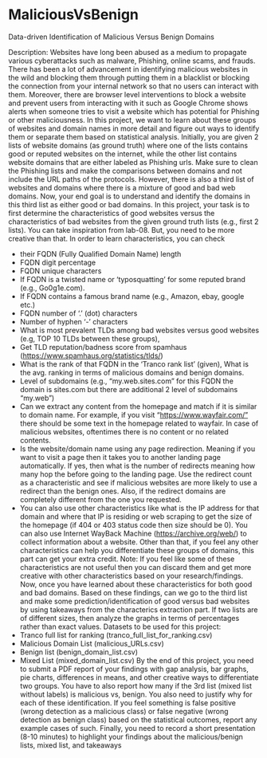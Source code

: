 # MaliciousVsBenign
Data-driven Identification of Malicious Versus Benign Domains

Description:
Websites have long been abused as a medium to propagate various cyberattacks such
as malware, Phishing, online scams, and frauds. There has been a lot of advancement
in identifying malicious websites in the wild and blocking them through putting them in a
blacklist or blocking the connection from your internal network so that no users can
interact with them. Moreover, there are browser level interventions to block a website
and prevent users from interacting with it such as Google Chrome shows alerts when
someone tries to visit a website which has potential for Phishing or other maliciousness.
In this project, we want to learn about these groups of websites and domain names in
more detail and figure out ways to identify them or separate them based on statistical
analysis.
Initially, you are given 2 lists of website domains (as ground truth) where one of the lists
contains good or reputed websites on the internet, while the other list contains website
domains that are either labeled as Phishing urls. Make sure to clean the Phishing lists
and make the comparisons between domains and not include the URL paths of the
protocols. However, there is also a third list of websites and domains where there is a
mixture of good and bad web domains. Now, your end goal is to understand and identify
the domains in this third list as either good or bad domains.
In this project, your task is to first determine the characteristics of good websites versus
the characteristics of bad websites from the given ground truth lists (e.g., first 2 lists).
You can take inspiration from lab-08. But, you need to be more creative than that.
In order to learn characteristics, you can check
- their FQDN (Fully Qualified Domain Name) length
- FQDN digit percentage
- FQDN unique characters
- If FQDN is a twisted name or ‘typosquatting’ for some reputed brand (e.g.,
Go0g1e.com).
- If FQDN contains a famous brand name (e.g., Amazon, ebay, google etc.)
- FQDN number of ‘.’ (dot) characters
- Number of hyphen ‘-’ characters
- What is most prevalent TLDs among bad websites versus good websites (e.g,
TOP 10 TLDs between these groups),
- Get TLD reputation/badness score from spamhaus
(https://www.spamhaus.org/statistics/tlds/)
- What is the rank of that FQDN in the ‘Tranco rank list’ (given), What is the avg.
ranking in terms of malicious domains and benign domains.
- Level of subdomains (e.g., “my.web.sites.com” for this FQDN the domain is
sites.com but there are additional 2 level of subdomains “my.web”)
- Can we extract any content from the homepage and match if it is similar to
domain name. For example, if you visit “https://www.wayfair.com/” there should
be some text in the homepage related to wayfair. In case of malicious websites,
oftentimes there is no content or no related contents.
- Is the website/domain name using any page redirection. Meaning if you want to
visit a page then it takes you to another landing page automatically. If yes, then
what is the number of redirects meaning how many hop the before going to the
landing page. Use the redirect count as a characteristic and see if malicious
websites are more likely to use a redirect than the benign ones. Also, if the
redirect domains are completely different from the one you requested.
- You can also use other characteristics like what is the IP address for that domain
and where that IP is residing or web scraping to get the size of the homepage (if
404 or 403 status code then size should be 0). You can also use Internet
WayBack Machine (https://archive.org/web/) to collect information about a
website. Other than that, if you feel any other characteristics can help you
differentiate these groups of domains, this part can get your extra credit.
Note: If you feel like some of these characteristics are not useful then you can discard
them and get more creative with other characteristics based on your research/findings.
Now, once you have learned about these characteristics for both good and bad
domains. Based on these findings, can we go to the third list and make some
prediction/identification of good versus bad websites by using takeaways from the
characterics extraction part. If two lists are of different sizes, then analyze the graphs in
terms of percentages rather than exact values.
Datasets to be used for this project:
- Tranco full list for ranking (tranco_full_list_for_ranking.csv)
- Malicious Domain List (malicious_URLs.csv)
- Benign list (benign_domain_list.csv)
- Mixed List (mixed_domain_list.csv)
By the end of this project, you need to submit a PDF report of your findings with gap
analysis, bar graphs, pie charts, differences in means, and other creative ways to
differentiate two groups. You have to also report how many if the 3rd list (mixed list
without labels) is malicious vs, benign. You also need to justify why for each of these
identification. If you feel something is false positive (wrong detection as a malicious
class) or false negative (wrong detection as benign class) based on the statistical
outcomes, report any example cases of such. Finally, you need to record a short
presentation (8-10 minutes) to highlight your findings about the malicious/benign lists,
mixed list, and takeaways
